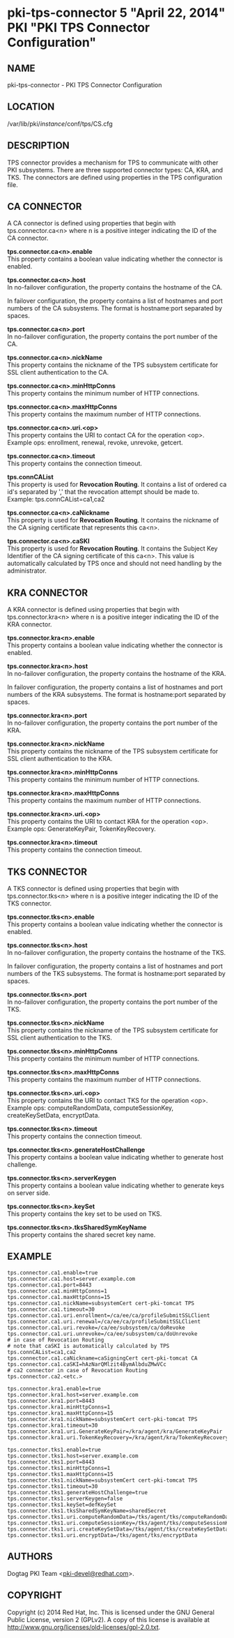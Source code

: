 # pki-tps-connector 5 "April 22, 2014" PKI "PKI TPS Connector Configuration"

## NAME

pki-tps-connector - PKI TPS Connector Configuration

## LOCATION

/var/lib/pki/*instance*/conf/tps/CS.cfg

## DESCRIPTION

TPS connector provides a mechanism for TPS to communicate with other PKI subsystems.
There are three supported connector types: CA, KRA, and TKS.
The connectors are defined using properties in the TPS configuration file.

## CA CONNECTOR

A CA connector is defined using properties that begin with tps.connector.ca&lt;n&gt;
where n is a positive integer indicating the ID of the CA connector.

**tps.connector.ca&lt;n&gt;.enable**  
This property contains a boolean value indicating whether the connector is enabled.

**tps.connector.ca&lt;n&gt;.host**  
In no-failover configuration, the property contains the hostname of the CA.

In failover configuration, the property contains a list of hostnames and port numbers of the CA subsystems.
The format is hostname:port separated by spaces.

**tps.connector.ca&lt;n&gt;.port**  
In no-failover configuration, the property contains the port number of the CA.

**tps.connector.ca&lt;n&gt;.nickName**  
This property contains the nickname of the TPS subsystem certificate for SSL client authentication to the CA.

**tps.connector.ca&lt;n&gt;.minHttpConns**  
This property contains the minimum number of HTTP connections.

**tps.connector.ca&lt;n&gt;.maxHttpConns**  
This property contains the maximum number of HTTP connections.

**tps.connector.ca&lt;n&gt;.uri.&lt;op&gt;**  
This property contains the URI to contact CA for the operation &lt;op&gt;.
Example ops: enrollment, renewal, revoke, unrevoke, getcert.

**tps.connector.ca&lt;n&gt;.timeout**  
This property contains the connection timeout.

**tps.connCAList**  
This property is used for **Revocation Routing**.
It contains a list of ordered ca id's separated by ',' that the revocation attempt should be made to.
Example:
tps.connCAList=ca1,ca2

**tps.connector.ca&lt;n&gt;.caNickname**  
This property is used for **Revocation Routing**.
It contains the nickname of the CA signing certificate that represents this ca&lt;n&gt;.

**tps.connector.ca&lt;n&gt;.caSKI**  
This property is used for **Revocation Routing**.
It contains the Subject Key Identifier of the CA signing certificate of this ca&lt;n&gt;.
This value is automatically calculated by TPS once and should not need handling by the administrator.

## KRA CONNECTOR

A KRA connector is defined using properties that begin with tps.connector.kra&lt;n&gt; where
n is a positive integer indicating the ID of the KRA connector.

**tps.connector.kra&lt;n&gt;.enable**  
This property contains a boolean value indicating whether the connector is enabled.

**tps.connector.kra&lt;n&gt;.host**  
In no-failover configuration, the property contains the hostname of the KRA.

In failover configuration, the property contains a list of hostnames and port numbers
of the KRA subsystems. The format is hostname:port separated by spaces.

**tps.connector.kra&lt;n&gt;.port**  
In no-failover configuration, the property contains the port number of the KRA.

**tps.connector.kra&lt;n&gt;.nickName**  
This property contains the nickname of the TPS subsystem certificate for SSL client
authentication to the KRA.

**tps.connector.kra&lt;n&gt;.minHttpConns**  
This property contains the minimum number of HTTP connections.

**tps.connector.kra&lt;n&gt;.maxHttpConns**  
This property contains the maximum number of HTTP connections.

**tps.connector.kra&lt;n&gt;.uri.&lt;op&gt;**  
This property contains the URI to contact KRA for the operation &lt;op&gt;.
Example ops: GenerateKeyPair, TokenKeyRecovery.

**tps.connector.kra&lt;n&gt;.timeout**  
This property contains the connection timeout.

## TKS CONNECTOR

A TKS connector is defined using properties that begin with tps.connector.tks&lt;n&gt; where
n is a positive integer indicating the ID of the TKS connector.

**tps.connector.tks&lt;n&gt;.enable**  
This property contains a boolean value indicating whether the connector is enabled.

**tps.connector.tks&lt;n&gt;.host**  
In no-failover configuration, the property contains the hostname of the TKS.

In failover configuration, the property contains a list of hostnames and port numbers
of the TKS subsystems. The format is hostname:port separated by spaces.

**tps.connector.tks&lt;n&gt;.port**  
In no-failover configuration, the property contains the port number of the TKS.

**tps.connector.tks&lt;n&gt;.nickName**  
This property contains the nickname of the TPS subsystem certificate for SSL client
authentication to the TKS.

**tps.connector.tks&lt;n&gt;.minHttpConns**  
This property contains the minimum number of HTTP connections.

**tps.connector.tks&lt;n&gt;.maxHttpConns**  
This property contains the maximum number of HTTP connections.

**tps.connector.tks&lt;n&gt;.uri.&lt;op&gt;**  
This property contains the URI to contact TKS for the operation &lt;op&gt;.
Example ops: computeRandomData, computeSessionKey, createKeySetData, encryptData.

**tps.connector.tks&lt;n&gt;.timeout**  
This property contains the connection timeout.

**tps.connector.tks&lt;n&gt;.generateHostChallenge**  
This property contains a boolean value indicating whether to generate host challenge.

**tps.connector.tks&lt;n&gt;.serverKeygen**  
This property contains a boolean value indicating whether to generate keys on server side.

**tps.connector.tks&lt;n&gt;.keySet**  
This property contains the key set to be used on TKS.

**tps.connector.tks&lt;n&gt;.tksSharedSymKeyName**  
This property contains the shared secret key name.

## EXAMPLE

```
tps.connector.ca1.enable=true
tps.connector.ca1.host=server.example.com
tps.connector.ca1.port=8443
tps.connector.ca1.minHttpConns=1
tps.connector.ca1.maxHttpConns=15
tps.connector.ca1.nickName=subsystemCert cert-pki-tomcat TPS
tps.connector.ca1.timeout=30
tps.connector.ca1.uri.enrollment=/ca/ee/ca/profileSubmitSSLClient
tps.connector.ca1.uri.renewal=/ca/ee/ca/profileSubmitSSLClient
tps.connector.ca1.uri.revoke=/ca/ee/subsystem/ca/doRevoke
tps.connector.ca1.uri.unrevoke=/ca/ee/subsystem/ca/doUnrevoke
# in case of Revocation Routing
# note that caSKI is automatically calculated by TPS
tps.connCAList=ca1,ca2
tps.connector.ca1.caNickname=caSigningCert cert-pki-tomcat CA
tps.connector.ca1.caSKI=hAzNarQMlzit4BymAlbduZMwVCc
# ca2 connector in case of Revocation Routing
tps.connector.ca2.<etc.>

tps.connector.kra1.enable=true
tps.connector.kra1.host=server.example.com
tps.connector.kra1.port=8443
tps.connector.kra1.minHttpConns=1
tps.connector.kra1.maxHttpConns=15
tps.connector.kra1.nickName=subsystemCert cert-pki-tomcat TPS
tps.connector.kra1.timeout=30
tps.connector.kra1.uri.GenerateKeyPair=/kra/agent/kra/GenerateKeyPair
tps.connector.kra1.uri.TokenKeyRecovery=/kra/agent/kra/TokenKeyRecovery

tps.connector.tks1.enable=true
tps.connector.tks1.host=server.example.com
tps.connector.tks1.port=8443
tps.connector.tks1.minHttpConns=1
tps.connector.tks1.maxHttpConns=15
tps.connector.tks1.nickName=subsystemCert cert-pki-tomcat TPS
tps.connector.tks1.timeout=30
tps.connector.tks1.generateHostChallenge=true
tps.connector.tks1.serverKeygen=false
tps.connector.tks1.keySet=defKeySet
tps.connector.tks1.tksSharedSymKeyName=sharedSecret
tps.connector.tks1.uri.computeRandomData=/tks/agent/tks/computeRandomData
tps.connector.tks1.uri.computeSessionKey=/tks/agent/tks/computeSessionKey
tps.connector.tks1.uri.createKeySetData=/tks/agent/tks/createKeySetData
tps.connector.tks1.uri.encryptData=/tks/agent/tks/encryptData
```

## AUTHORS

Dogtag PKI Team &lt;pki-devel@redhat.com&gt;.

## COPYRIGHT

Copyright (c) 2014 Red Hat, Inc.
This is licensed under the GNU General Public License, version 2 (GPLv2).
A copy of this license is available at http://www.gnu.org/licenses/old-licenses/gpl-2.0.txt.
